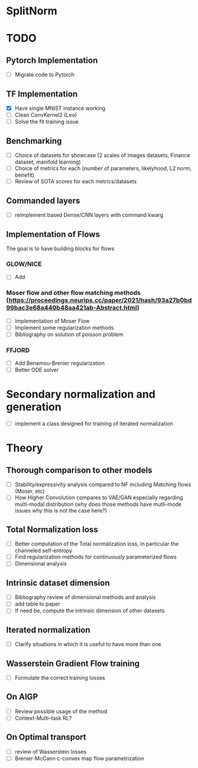 # SplitNorm


# TODO

## Pytorch Implementation
- [ ] Migrate code to Pytorch

## TF Implementation
- [x] Have single MNIST instance working
- [ ] Clean ConvKernel2 (Leo)
- [ ] Solve the fit training issue
##  Benchmarking
- [ ] Choice of datasets for showcase (2 scales of images datasets, Finance dataset, manifold learning)
- [ ] Choice of metrics for each (number of parameters, likelyhood, L2 norm, benefit)
- [ ] Review  of SOTA scores for each metrics/datasets

## Commanded layers
- [ ] reimplement based Dense/CNN layers with command kwarg

## Implementation of Flows
The goal is to have building blocks for flows
### GLOW/NICE
- [ ] Add

### Moser flow and other flow matching methods (https://proceedings.neurips.cc/paper/2021/hash/93a27b0bd99bac3e68a440b48aa421ab-Abstract.html)
- [ ] Implementation of Moser Flow
- [ ] Implement some regularization methods
- [ ] Bibliography on solution of poisson problem
###  FFJORD
- [ ] Add Benamou-Brenier regularization
- [ ] Better ODE solver

# Secondary normalization and generation
- [ ] implement a class designed for training of iterated normalization

# Theory
## Thorough comparison to other models
- [ ] Stability/expressivity analysis compared to NF including Matching flows (Moser, etc)
- [ ] How Higher Convolution compares to VAE/GAN especially regarding multi-modal distribution (why does those methods have mutli-mode issues why this is not the case here?)

## Total Normalization loss
- [ ] Better computation of the Total normalization loss, in particular the channeled self-entropy
- [ ] Find regularization methods for continuously parameterized flows
- [ ] Dimensional analysis
## Intrinsic dataset dimension
- [ ] Bibliography review of dimensional methods and analysis
- [ ] add table to paper
- [ ] If need be, compute the intrinsic dimension of other datasets
## Iterated normalization
- [ ] Clarify situations in which it is useful to have more than one
## Wasserstein Gradient Flow training
- [ ] Formulate the correct training losses
## On AIGP
- [ ] Review possible usage of the method
- [ ] Context-Multi-task RL?
## On Optimal transport
- [ ] review of Wasserstein losses
- [ ] Brenier-McCann c-convex map flow parametrization 
#
